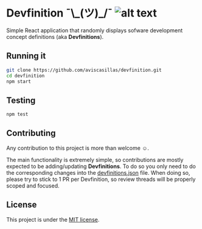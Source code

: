 # Devfinition ¯\\\_(ツ)_/¯ ![alt text](https://api.travis-ci.org/aviscasillas/devfinition.svg?branch=main&status=created)

Simple React application that randomly displays sofware development concept definitions (aka **Devfinitions**).

## Running it

``` bash
git clone https://github.com/aviscasillas/devfinition.git
cd devfinition
npm start
```

## Testing

``` bash
npm test
```

## Contributing

Any contribution to this project is more than welcome :relaxed:. 

The main functionality is extremely simple, so contributions are mostly expected to be adding/updating 
**Devfinitions**. To do so you only need to do the corresponding changes into the [devfinitions.json](https://github.com/aviscasillas/devfinition/blob/main/src/data/devfinitions.json) file. When doing so, please try to stick to 1 PR per Devfinition, so review threads will be properly scoped and focused.

## License

This project is under the [MIT license](https://opensource.org/licenses/MIT).
